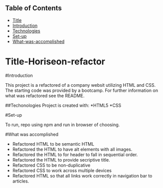 ## Table of Contents
* [Title](*Title)
* [Introduction](#Introduction)
* [Technologies](#Technologies)
* [Set-up](#Set-up)
* [What-was-accomplished](#What-was-accomplished)

# Title-Horiseon-refactor

#Introduction

This project is a refactored of a company websit utilizing HTML and CSS. The starting code was provided by a bootcamp. For further information on what was refactored see the README.

##Techonologies
Project is created with:
*HTML5
*CSS

#Set-up

To run, repo using npm and run in browser of choosing.

#What was accomplished
* Refactored HTML to be semantic HTML
* Refactored the HTML to have alt elements with all images.
* Refactored the HTML to for header to fall in sequential order.
* Refactored the HTML to provide secriptive title.
* Refactored CSS to be non-duplicative
* Refactored CSS to work across multiple devices
* Refactored HTML so that all links work correctly in navigation bar to articles.







